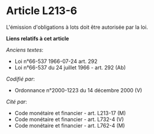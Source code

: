 # Article L213-6

L'émission d'obligations à lots doit être autorisée par la loi.

**Liens relatifs à cet article**

_Anciens textes_:

  - Loi n°66-537 1966-07-24 art. 292
  - Loi n°66-537 du 24 juillet 1966 - art. 292 (Ab)

_Codifié par_:

  - Ordonnance n°2000-1223 du 14 décembre 2000 (V)

_Cité par_:

  - Code monétaire et financier - art. L213-17 (M)
  - Code monétaire et financier - art. L732-4 (V)
  - Code monétaire et financier - art. L762-4 (M)
